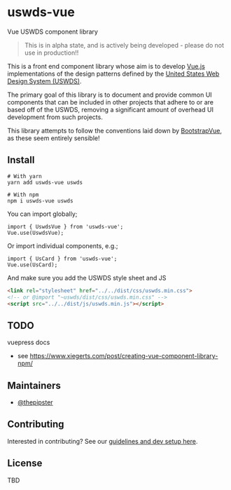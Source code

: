 # uswds-vue

Vue USWDS component library

> This is in alpha state, and is actively being developed - please do not use in production!!

This is a front end component library whose aim is to develop [Vue.js](https://vuejs.org/) implementations of the design patterns defined by the [United States Web Design System (USWDS)](https://designsystem.digital.gov/). 

The primary goal of this library is to document and provide common UI components that can be included in other projects that adhere to or are based off of the USWDS, removing a significant amount of overhead UI development from such projects.

This library attempts to follow the conventions laid down by [BootstrapVue](https://bootstrap-vue.org/), as these seem entirely sensible!

## Install

```
# With yarn
yarn add uswds-vue uswds

# With npm
npm i uswds-vue uswds
```

You can import globally;

```
import { UswdsVue } from 'uswds-vue';
Vue.use(UswdsVue);
```

Or import individual components, e.g.;

```
import { UsCard } from 'uswds-vue';
Vue.use(UsCard);

```

And make sure you add the USWDS style sheet and JS

```html
<link rel="stylesheet" href="../../dist/css/uswds.min.css">
<!-- or @import "~uswds/dist/css/uswds.min.css" -->
<script src="../../dist/js/uswds.min.js"></script>
```

## TODO

vuepress docs
* see https://www.xiegerts.com/post/creating-vue-component-library-npm/

## Maintainers

- [@thepipster](https://github.com/thepipster)

## Contributing

Interested in contributing? See our [guidelines and dev setup here](./docs/contributing.md).

## License

TBD